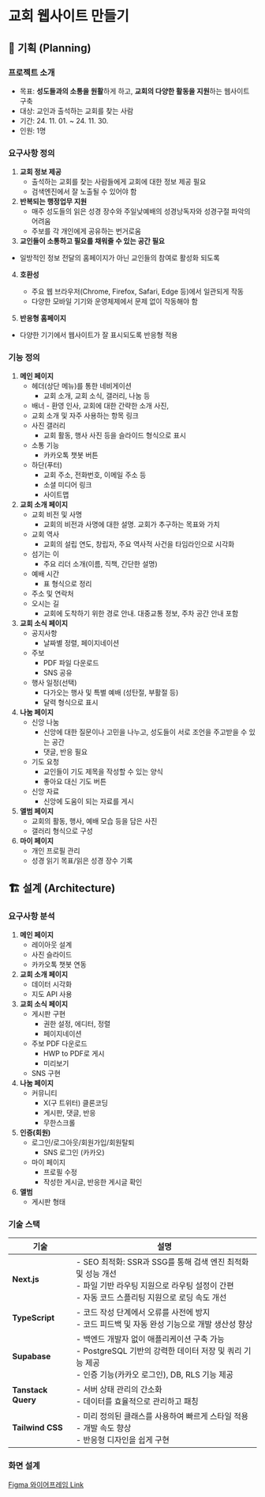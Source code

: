 # 교회 웹사이트 만들기

## 🎉 기획 (Planning)

### 프로젝트 소개

- 목표: **성도들과의 소통을 원활**하게 하고, **교회의 다양한 활동을 지원**하는 웹사이트 구축
- 대상: 교인과 출석하는 교회를 찾는 사람
- 기간: 24. 11. 01. ~ 24. 11. 30.
- 인원: 1명 


### 요구사항 정의

1. **교회 정보 제공**
   - 출석하는 교회를 찾는 사람들에게 교회에 대한 정보 제공 필요
   - 검색엔진에서 잘 노출될 수 있어야 함
2. **반복되는 행정업무 지원**
   - 매주 성도들의 읽은 성경 장수와 주일낮예배의 성경낭독자와 성경구절 파악의 어려움
   - 주보를 각 개인에게 공유하는 번거로움
3. **교인들이 소통하고 필요를 채워줄 수 있는 공간 필요**
- 일방적인 정보 전달의 홈페이지가 아닌 교인들의 참여로 활성화 되도록
4. **호환성**

   - 주요 웹 브라우저(Chrome, Firefox, Safari, Edge 등)에서 일관되게 작동
   - 다양한 모바일 기기와 운영체제에서 문제 없이 작동해야 함
5. **반응형 홈페이지**
  - 다양한 기기에서 웹사이트가 잘 표시되도록 반응형 적용

### 기능 정의

1. **메인 페이지**
   - 헤더(상단 메뉴)를 통한 네비게이션
     - 교회 소개, 교회 소식, 갤러리, 나눔 등
   - 배너 - 환영 인사, 교회에 대한 간략한 소개 사진, 
   - 교회 소개 및 자주 사용하는 항목 링크
   - 사진 갤러리
     - 교회 활동, 행사 사진 등을 슬라이드 형식으로 표시
   - 소통 기능
     - 카카오톡 챗봇 버튼
   - 하단(푸터)
     - 교회 주소, 전화번호, 이메일 주소 등
     - 소셜 미디어 링크
     - 사이트맵
2. **교회 소개 페이지**
   - 교회 비전 및 사명
     - 교회의 비전과 사명에 대한 설명. 교회가 추구하는 목표와 가치
   - 교회 역사
     - 교회의 설립 연도, 창립자, 주요 역사적 사건을 타임라인으로 시각화
   - 섬기는 이
     - 주요 리더 소개(이름, 직책, 간단한 설명)
   - 예배 시간
     - 표 형식으로 정리
   - 주소 및 연락처
   - 오시는 길
     - 교회에 도착하기 위한 경로 안내. 대중교통 정보, 주차 공간 안내 포함
3. **교회 소식 페이지**
   - 공지사항
     - 날짜별 정렬, 페이지네이션
   - 주보
     - PDF 파일 다운로드
     - SNS 공유
   - 행사 일정(선택)
     - 다가오는 행사 및 특별 예배 (성탄절, 부활절 등)
     - 달력 형식으로 표시
4. **나눔 페이지**
   - 신앙 나눔
     - 신앙에 대한 질문이나 고민을 나누고, 성도들이 서로 조언을 주고받을 수 있는 공간
     - 댓글, 반응 필요
   - 기도 요청
     - 교인들이 기도 제목을 작성할 수 있는 양식
     - 좋아요 대신 기도 버튼
   - 신앙 자료
     - 신앙에 도움이 되는 자료를 게시
5. **앨범 페이지**
   - 교회의 활동, 행사, 예배 모습 등을 담은 사진
   - 갤러리 형식으로 구성
6. **마이 페이지**
   - 개인 프로필 관리
   - 성경 읽기 목표/읽은 성경 장수 기록

## 🏗️ 설계 (Architecture)

### 요구사항 분석

1. **메인 페이지**
   - 레이아웃 설계
   - 사진 슬라이드
   - 카카오톡 챗봇 연동
2. **교회 소개 페이지**
   - 데이터 시각화 
   - 지도 API 사용
3. **교회 소식 페이지**
   - 게시판 구현
     - 권한 설정, 에디터, 정렬
     - 페이지네이션
   - 주보 PDF 다운로드
     - HWP to PDF로 게시
     - 미리보기
   - SNS 구현
4. **나눔 페이지**
   - 커뮤니티
     - X(구 트위터) 클론코딩
     - 게시판, 댓글, 반응
     - 무한스크롤
5. **인증(회원)**
   - 로그인/로그아웃/회원가입/회원탈퇴
     - SNS 로그인 (카카오)
   - 마이 페이지
     - 프로필 수정
     - 작성한 게시글, 반응한 게시글 확인
6. **앨범**
   - 게시판 형태

### 기술 스택

| 기술               | 설명                                                         |
| ------------------ | ------------------------------------------------------------ |
| **Next.js**        | - SEO 최적화: SSR과 SSG를 통해 검색 엔진 최적화 및 성능 개선<br />- 파일 기반 라우팅 지원으로 라우팅 설정이 간편<br />- 자동 코드 스플리팅 지원으로 로딩 속도 개선 |
| **TypeScript**     | - 코드 작성 단계에서 오류를 사전에 방지<br />- 코드 피드백 및 자동 완성 기능으로 개발 생산성 향상 |
| **Supabase**       | - 백엔드 개발자 없이 애플리케이션 구축 가능<br />- PostgreSQL 기반의 강력한 데이터 저장 및 쿼리 기능 제공<br />- 인증 기능(카카오 로그인), DB, RLS 기능 제공 |
| **Tanstack Query** | - 서버 상태 관리의 간소화<br />- 데이터를 효율적으로 관리하고 패칭 |
| **Tailwind CSS**   | - 미리 정의된 클래스를 사용하여 빠르게 스타일 적용 - 개발 속도 향상<br />- 반응형 디자인을 쉽게 구현 |

### 화면 설계

[Figma 와이어프레임 Link](https://www.figma.com/design/0hVXpvFlAf5dt34nmKzV1B/%EB%8F%99%EB%82%A8%EA%B5%90%ED%9A%8C-%EC%99%80%EC%9D%B4%EC%96%B4%ED%94%84%EB%A0%88%EC%9E%84?node-id=0-1&m=dev&t=v2ZwvZhrfGo8rSrO-1)
